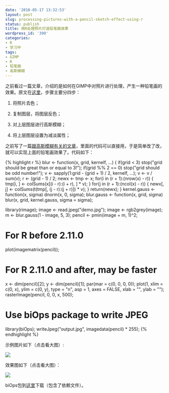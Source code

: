 ```yaml
---
date: '2010-05-17 13:32:53'
layout: post
slug: processing-pictures-with-a-pencil-sketch-effect-using-r
status: publish
title: 用R处理照片打造铅笔画效果
wordpress_id: '390'
categories:
- R
- 学习中
tags:
- GIMP
- R
- 铅笔画
- 高斯模糊
---
```


之前看过一篇文章，介绍的是如何在GIMP中对照片进行处理，产生一种铅笔画的效果。原文在[这里](http://the-double-0-project.net/blog/?p=58)，步骤主要分四步：

	
  1. 将照片去色；

	
  2. 复制图层，将图层反色；

	
  3. 对上层图层进行高斯模糊；

	
  4. 将上层图层设置为减淡属性；


之前写了一篇[跟高斯模糊有关的文章](http://yixuan.github.com/cn/2010/02/blur-and-smoothing/)，里面的代码可以直接用，于是简单改了改，就可以实现上面的铅笔画效果了。代码如下：

{% highlight r %}
blur <- function(x, grid, kernelf, ...)
{
    if(grid < 3) stop("grid should be great than or equal to 3!");
    if(grid %% 2 == 0) stop("grid should be odd number!");
    v <- sapply(1:grid - (grid + 1) / 2, kernelf, ...);
    v <- v / sum(v);
    r <- (grid - 1) / 2;
    newx <- tmp <- x;
    for(i in (r + 1):(nrow(x) - r))
    {
        tmp[i, ] <- colSums(x[(i - r):(i + r), ] * v);
    }
    for(j in (r + 1):(ncol(x) - r))
    {
        newx[, j] <- colSums(t(tmp[, (j - r):(j + r)]) * v);
    }
    return(newx);
}
kernel.gauss <- function(x, sigma) dnorm(x, 0, sigma);
blur.gauss <- function(x, grid, sigma) blur(x, grid, kernel.gauss,
                                            sigma = sigma);

library(rimage);
image <- read.jpeg("demo.jpg");
image <- rgb2grey(image);
m <- blur.gauss(1 - image, 5, 3);
pencil <- pmin(image + m, 1)^2;

# For R before 2.11.0
plot(imagematrix(pencil));

# For R 2.11.0 and after, may be faster
x <- dim(pencil)[2];
y <- dim(pencil)[1];
par(mar = c(0, 0, 0, 0));
plot(1, xlim = c(0, x), ylim = c(0, y), type = "n", asp = 1,
     axes = FALSE, xlab = "", ylab = "");
rasterImage(pencil, 0, 0, x, 500);

# Use biOps package to write JPEG
library(biOps);
writeJpeg("output.jpg", imagedata(pencil) * 255);
{% endhighlight %}


示例图片如下（点击看大图）:

[![](http://i.imgur.com/Udiuc.jpg)](http://i.imgur.com/Udiuc.jpg)

效果图如下（点击看大图）：

[![](http://i.imgur.com/Wsddc.jpg)](http://i.imgur.com/Wsddc.jpg)

biOps包到[这里](https://bitbucket.org/yixuan/cn/downloads/biOps.zip)下载（包含了依赖文件）。

